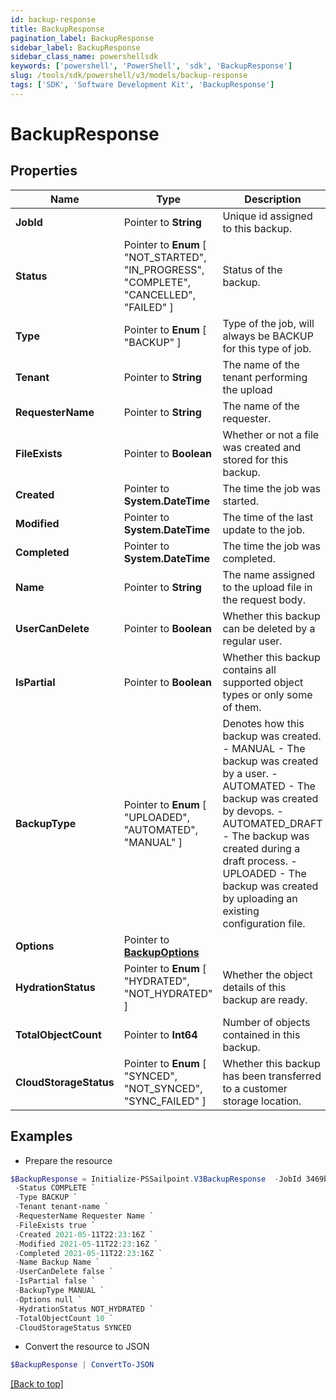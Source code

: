 ```yaml
---
id: backup-response
title: BackupResponse
pagination_label: BackupResponse
sidebar_label: BackupResponse
sidebar_class_name: powershellsdk
keywords: ['powershell', 'PowerShell', 'sdk', 'BackupResponse'] 
slug: /tools/sdk/powershell/v3/models/backup-response
tags: ['SDK', 'Software Development Kit', 'BackupResponse']
---
```



# BackupResponse

## Properties

Name | Type | Description | Notes
------------ | ------------- | ------------- | -------------
**JobId** |  Pointer to **String** | Unique id assigned to this backup. | [optional] 
**Status** |  Pointer to  **Enum** [  "NOT_STARTED",    "IN_PROGRESS",    "COMPLETE",    "CANCELLED",    "FAILED" ] | Status of the backup. | [optional] 
**Type** |  Pointer to  **Enum** [  "BACKUP" ] | Type of the job, will always be BACKUP for this type of job. | [optional] 
**Tenant** |  Pointer to **String** | The name of the tenant performing the upload | [optional] 
**RequesterName** |  Pointer to **String** | The name of the requester. | [optional] 
**FileExists** |  Pointer to **Boolean** | Whether or not a file was created and stored for this backup. | [optional] [default to $true]
**Created** |  Pointer to **System.DateTime** | The time the job was started. | [optional] 
**Modified** |  Pointer to **System.DateTime** | The time of the last update to the job. | [optional] 
**Completed** |  Pointer to **System.DateTime** | The time the job was completed. | [optional] 
**Name** |  Pointer to **String** | The name assigned to the upload file in the request body. | [optional] 
**UserCanDelete** |  Pointer to **Boolean** | Whether this backup can be deleted by a regular user. | [optional] [default to $true]
**IsPartial** |  Pointer to **Boolean** | Whether this backup contains all supported object types or only some of them. | [optional] [default to $false]
**BackupType** |  Pointer to  **Enum** [  "UPLOADED",    "AUTOMATED",    "MANUAL" ] | Denotes how this backup was created. - MANUAL - The backup was created by a user. - AUTOMATED - The backup was created by devops. - AUTOMATED_DRAFT - The backup was created during a draft process. - UPLOADED - The backup was created by uploading an existing configuration file. | [optional] 
**Options** |  Pointer to [**BackupOptions**](backup-options) |  | [optional] 
**HydrationStatus** |  Pointer to  **Enum** [  "HYDRATED",    "NOT_HYDRATED" ] | Whether the object details of this backup are ready. | [optional] 
**TotalObjectCount** |  Pointer to **Int64** | Number of objects contained in this backup. | [optional] 
**CloudStorageStatus** |  Pointer to  **Enum** [  "SYNCED",    "NOT_SYNCED",    "SYNC_FAILED" ] | Whether this backup has been transferred to a customer storage location. | [optional] 

## Examples

- Prepare the resource
```powershell
$BackupResponse = Initialize-PSSailpoint.V3BackupResponse  -JobId 3469b87d-48ca-439a-868f-2160001da8c1 `
 -Status COMPLETE `
 -Type BACKUP `
 -Tenant tenant-name `
 -RequesterName Requester Name `
 -FileExists true `
 -Created 2021-05-11T22:23:16Z `
 -Modified 2021-05-11T22:23:16Z `
 -Completed 2021-05-11T22:23:16Z `
 -Name Backup Name `
 -UserCanDelete false `
 -IsPartial false `
 -BackupType MANUAL `
 -Options null `
 -HydrationStatus NOT_HYDRATED `
 -TotalObjectCount 10 `
 -CloudStorageStatus SYNCED
```

- Convert the resource to JSON
```powershell
$BackupResponse | ConvertTo-JSON
```


[[Back to top]](#) 

